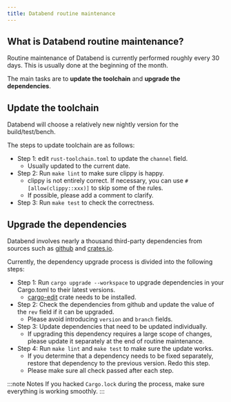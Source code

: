 ```yaml
---
title: Databend routine maintenance
---
```


## What is Databend routine maintenance?

Routine maintenance of Databend is currently performed roughly every 30 days. This is usually done at the beginning of the month.

The main tasks are to **update the toolchain** and **upgrade the dependencies**.

## Update the toolchain

Databend will choose a relatively new nightly version for the build/test/bench.

The steps to update toolchain are as follows:

- Step 1: edit `rust-toolchain.toml` to update the `channel` field.
  - Usually updated to the current date.
- Step 2: Run `make lint` to make sure clippy is happy.
  - clippy is not entirely correct. If necessary, you can use `#[allow(clippy::xxx)]` to skip some of the rules.
  - If possible, please add a comment to clarify.
- Step 3: Run `make test` to check the correctness.

## Upgrade the dependencies

Databend involves nearly a thousand third-party dependencies from sources such as [github](https://github.com/) and [crates.io](https://crates.io/).

Currently, the dependency upgrade process is divided into the following steps:

- Step 1: Run `cargo upgrade --workspace` to upgrade dependencies in your Cargo.toml to their latest versions.
  - [cargo-edit](https://crates.io/crates/cargo-edit) crate needs to be installed.
- Step 2: Check the dependencies from github and update the value of the `rev` field if it can be upgraded.
  - Please avoid introducing `version` and `branch` fields.
- Step 3: Update dependencies that need to be updated individually.
  - If upgrading this dependency requires a large scope of changes, please update it separately at the end of routine maintenance.
- Step 4: Run `make lint` and `make test` to make sure the update works.
  - If you determine that a dependency needs to be fixed separately, restore that dependency to the previous version. Redo this step.
  - Please make sure all check passed after each step.

:::note Notes
If you hacked `Cargo.lock` during the process, make sure everything is working smoothly.
:::

